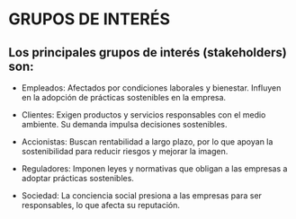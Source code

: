 # GRUPOS DE INTERÉS

## Los principales grupos de interés (stakeholders) son:

- Empleados: Afectados por condiciones laborales y bienestar. Influyen en la adopción de prácticas sostenibles en la empresa.

- Clientes: Exigen productos y servicios responsables con el medio ambiente. Su demanda impulsa decisiones sostenibles.

- Accionistas: Buscan rentabilidad a largo plazo, por lo que apoyan la sostenibilidad para reducir riesgos y mejorar la imagen.

- Reguladores: Imponen leyes y normativas que obligan a las empresas a adoptar prácticas sostenibles.

- Sociedad: La conciencia social presiona a las empresas para ser responsables, lo que afecta su reputación.
